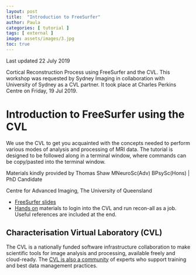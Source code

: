 ```yaml
---
layout: post
title:  "Introduction to FreeSurfer"
author: Paula
categories: [ tutorial ]
tags: [ external ]
image: assets/images/3.jpg
toc: true
---
```


Last updated 22 July 2019

Cortical Reconstruction Process using FreeSurfer and the CVL. This workshop was
requested by Sydney Imaging in collaboration with University of Sydney as a
CVL partner. It took place at Charles Perkins Centre on Friday, 19 Jul 2019.

# Introduction to FreeSurfer using the CVL

We use the CVL to get you acquainted with the concepts needed to perform
various modes of analysis and processing of MRI data. The tutorial is designed
to be followed along in a terminal window, where commands can be copy/pasted
into the terminal window.

Materials kindly provided by Thomas Shaw MNeuroSc(Adv) BPsySc(Hons) | PhD Candidate

Centre for Advanced Imaging, The University of Queensland

* [FreeSurfer slides](https://drive.google.com/file/d/1c-kFrwxxzNaPcRz7mRr1WRD5cH6Fnq68/view)
* [Hands on](https://hackmd.io/_OJnONm2Qj-__veluKyqFw?view) materials to login into the CVL and run recon-all as a job. Useful references are included at the end.

## Characterisation Virtual Laboratory (CVL)

The CVL is a nationally funded software infrastructure collaboration
to make scientific tools for image analysis and processing, available freely
and cloud-ready. The [CVL is also a community](https://characterisation-virtual-laboratory.github.io/CVL_Community/about) of experts who support training
and best data management practices.
